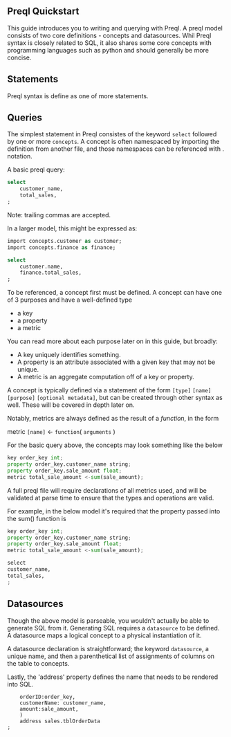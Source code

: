 ## Preql Quickstart

This guide introduces you to writing and querying with Preql. A preql model consists of two core definitions - concepts
and datasources. Whil Preql syntax is closely related to SQL, it also shares some core concepts with programming languages
such as python and should generally be more concise.

## Statements

Preql syntax is define as one of more statements. 

## Queries

The simplest statement in Preql consistes of the keyword `select` followed by one or more `concepts`. A concept
is often namespaced by importing the definition from another file, 
and those namespaces can be referenced with . notation.

A basic preql query:
```sql
select
    customer_name,
    total_sales,
;
```
Note: trailing commas are accepted.


In a larger model, this might be expressed as:

```sql
import concepts.customer as customer;
import concepts.finance as finance;

select
    customer.name,
    finance.total_sales,
;
```


To be referenced, a concept first must be defined. A concept can have one of 3 purposes and have a 
well-defined type

- a key
- a property
- a metric

You can read more about each purpose later on in this guide, but broadly:

- A key uniquely identifies something. 
- A property is an attribute associated with a given key that may not be unique. 
- A metric is an aggregate computation off of a key or property.

A concept is typically defined via a statement of the form `[type]` `[name]` `[purpose]` `[optional metadata]`,
but can be created through other syntax as well. These will be covered in depth later on.

Notably, metrics are always defined as the result of a *function*, in the form

metric `[name]` <- `function`( `arguments` )

For the basic query above, the concepts may look something like the below

```python
key order_key int;
property order_key.customer_name string;
property order_key.sale_amount float;
metric total_sale_amount <-sum(sale_amount);
```

A full preql file will require declarations of all metrics used, and will be validated at parse time to ensure that
the types and operations are valid. 

For example, in the below model it's required that the property passed into the sum() function is 

```python
key order_key int;
property order_key.customer_name string;
property order_key.sale_amount float;
metric total_sale_amount <-sum(sale_amount);

select
customer_name,
total_sales,
;

```

## Datasources

Though the above model is parseable, you wouldn't actually be able to generate SQL from it. Generating SQL 
requires a `datasource` to be defined. A datasource maps a logical concept to a physical instantiation of it.

A datasource declaration is straightforward; the keyword `datasource`, a unique name, and then a parenthetical
list of assignments of columns on the table to concepts. 

Lastly, the 'address' property defines the name that needs to be rendered into SQL. 

```datasource fact_orders (
    orderID:order_key,
    customerName: customer_name,
    amount:sale_amount,
    )
    address sales.tblOrderData
;
```

